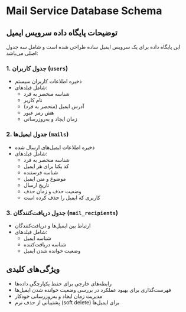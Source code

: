 # Mail Service Database Schema

## توضیحات پایگاه داده سرویس ایمیل

این پایگاه داده برای یک سرویس ایمیل ساده طراحی شده است و شامل سه جدول اصلی می‌باشد:

### 1. جدول کاربران (`users`)
- ذخیره اطلاعات کاربران سیستم
- شامل فیلدهای:
  - شناسه منحصر به فرد
  - نام کاربر
  - آدرس ایمیل (منحصر به فرد)
  - هش رمز عبور
  - زمان ایجاد و به‌روزرسانی

### 2. جدول ایمیل‌ها (`mails`)
- ذخیره اطلاعات ایمیل‌های ارسال شده
- شامل فیلدهای:
  - شناسه منحصر به فرد
  - کد یکتا برای هر ایمیل
  - شناسه فرستنده
  - موضوع و متن ایمیل
  - تاریخ ارسال
  - وضعیت حذف و زمان حذف
  - کاربری که ایمیل را حذف کرده است

### 3. جدول دریافت‌کنندگان (`mail_recipients`)
- ارتباط بین ایمیل‌ها و دریافت‌کنندگان
- شامل فیلدهای:
  - شناسه ایمیل
  - شناسه دریافت‌کننده
  - وضعیت خوانده شدن ایمیل

## ویژگی‌های کلیدی
- رابطه‌های خارجی برای حفظ یکپارچگی داده‌ها
- فهرست‌گذاری برای بهبود عملکرد در بررسی وضعیت خوانده شدن ایمیل‌ها
- مدیریت زمان ایجاد و به‌روزرسانی خودکار
- پشتیبانی از حذف نرم (soft delete) برای ایمیل‌ها
